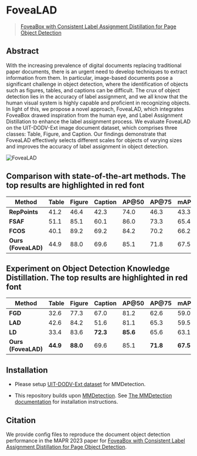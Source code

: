 
# FoveaLAD

> [FoveaBox with Consistent Label Assignment Distillation for Page Object Detection]()

<!-- [ALGORITHM] -->

## Abstract

With the increasing prevalence of digital documents replacing traditional paper documents, there is an urgent need to develop techniques to extract information from them. In particular, image-based documents pose a significant challenge in object detection, where the identification of objects such as figures, tables, and captions can be difficult. The crux of object detection lies in the accuracy of label assignment, and we all know that the human visual system is highly capable and proficient in recognizing objects. In light of this, we propose a novel approach, FoveaLAD, which integrates FoveaBox drawed inspiration from the human eye, and Label Assignment Distillation to enhance the label assignment process. We evaluate FoveaLAD on the UIT-DODV-Ext image document dataset, which comprises three classes: Table, Figure, and Caption. Our findings demonstrate that FoveaLAD effectively selects different scales for objects of varying sizes and improves the accuracy of label assignment in object detection.

![FoveaLAD](https://github.com/truong11062002/FoveaLAD/assets/74360292/4e96d1eb-a851-4f95-95ba-4d9a1073c97b)




## Comparison with state-of-the-art methods. The top results are highlighted in red font

| **Method**          	| **Table** 	| **Figure** 	| **Caption** 	| **AP@50** 	| **AP@75** 	| **mAP** 	| **Config**                                                                                 	| **Download** 	|
|---------------------	|-----------	|------------	|-------------	|-----------	|-----------	|---------	|--------------------------------------------------------------------------------------------	|--------------	|
| **RepPoints**       	| 41.2      	| 46.4       	| 42.3        	| 74.0      	| 46.3      	| 43.3    	| [config]() 	| [log]()      	|
| **FSAF**            	| 51.1      	| 85.1       	| 60.1        	| 86.0      	| 73.3      	| 65.4    	|                                                                                            	|              	|
| **FCOS**            	| 40.1      	| 89.2       	| 69.2        	| 84.2      	| 70.2      	| 66.2    	|                                                                                            	|              	|
| **Ours (FoveaLAD)** 	| 44.9      	| 88.0       	| 69.6        	| 85.1      	| 71.8      	| 67.5    	|                                                                                            	|              	|

## Experiment on Object Detection Knowledge Distillation. The top results are highlighted in red font

| **Method**          	| **Table** 	| **Figure** 	| **Caption** 	| **AP@50** 	| **AP@75** 	| **mAP** 	| **Config**                                                                                 	| **Download** 	|
|---------------------	|-----------	|------------	|-------------	|-----------	|-----------	|---------	|--------------------------------------------------------------------------------------------	|--------------	|
| **FGD**       	| 32.6      	| 77.3       	| 67.0        	| 81.2      	| 62.6      	| 59.0    	| [config]() 	| [log]()      	|
| **LAD**            	| 42.6      	| 84.2       	| 51.6        	| 81.1      	| 65.3      	| 59.5    	|                                                                                            	|              	|
| **LD**            	| 33.4      	| 83.6      	| **72.3**        	| **85.6**      	| 65.6     	| 63.1   	|                                                                                            	|              	|
| **Ours (FoveaLAD)** 	| **44.9**      	| **88.0**       	| 69.6        	| 85.1      	| **71.8**      	| **67.5**    	|                                                                                            	|              	|


## Installation
- Please setup [UIT-DODV-Ext dataset](https://github.com/nguyenvd-uit/uit-together-dataset/blob/main/UIT-DODV-Ext.md) for MMDetection.

- This repository builds upon [MMDetection](https://github.com/open-mmlab/mmdetection). 
See [The MMDetection documentation](https://github.com/open-mmlab/mmdetection/blob/master/docs/en/get_started.md) for installation instructions.

## Citation

We provide config files to reproduce the document object detection performance in the MAPR 2023 paper for [FoveaBox with Consistent Label Assignment Distillation for Page Object Detection]().

```latex



